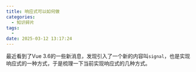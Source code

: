```yaml
---
title: 响应式可以如何做
categories:
  - 知识碎片
tags:
  -
date: 2025-03-12 13:17:24
---
```


最近看到了Vue 3.6的一些新消息，发现引入了一个新的内容叫`signal`，也是实现响应式的一种方式，于是梳理一下当前实现响应式的几种方式。


